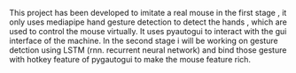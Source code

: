 This project has been developed to imitate a real mouse in the first stage , it only uses mediapipe hand gesture detection to detect the hands , which are used to control the mouse virtually.
It uses pyautogui to interact with the gui interface of the machine.
In the second stage i will be working on gesture detction using LSTM (rnn. recurrent neural network) and bind those gesture with hotkey feature of pygautogui to make the mouse feature rich.
